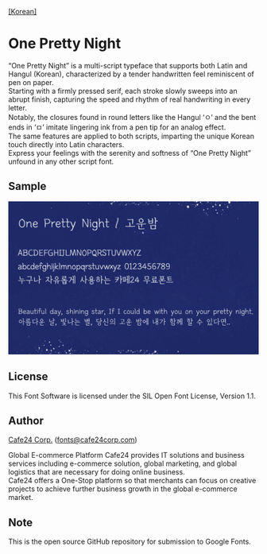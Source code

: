 [[Korean]](./README-KR.md)

# One Pretty Night
“One Pretty Night” is a multi-script typeface that supports both Latin and Hangul (Korean), characterized by a tender handwritten feel reminiscent of pen on paper.  
Starting with a firmly pressed serif, each stroke slowly sweeps into an abrupt finish, capturing the speed and rhythm of real handwriting in every letter.  
Notably, the closures found in round letters like the Hangul ‘ㅇ’ and the bent ends in ‘ㅁ’ imitate lingering ink from a pen tip for an analog effect.  
The same features are applied to both scripts, imparting the unique Korean touch directly into Latin characters.  
Express your feelings with the serenity and softness of “One Pretty Night” unfound in any other script font.  


## Sample
![Preview](images/oneprettynight-preview-v4.png)  

## License
This Font Software is licensed under the SIL Open Font License, Version 1.1.

## Author
[Cafe24 Corp.](https://fonts.cafe24.com) (fonts@cafe24corp.com)  

Global E-commerce Platform Cafe24 provides IT solutions and business services including e-commerce solution, global marketing, and global logistics that are necessary for doing online business.  
Cafe24 offers a One-Stop platform so that merchants can focus on creative projects to achieve further business growth in the global e-commerce market.  

## Note
This is the open source GitHub repository for submission to Google Fonts.
